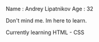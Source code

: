 Name : Andrey Lipatnikov 
Age : 32

Don't mind me. Im here to learn. 

Currently learning HTML - CSS






